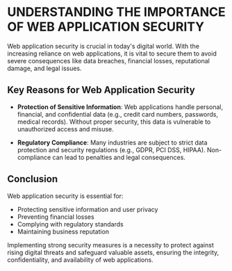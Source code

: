 # UNDERSTANDING THE IMPORTANCE OF WEB APPLICATION SECURITY

Web application security is crucial in today's digital world. With the increasing reliance on web applications, it is vital to secure them to avoid severe consequences like data breaches, financial losses, reputational damage, and legal issues.

## Key Reasons for Web Application Security

- **Protection of Sensitive Information**: Web applications handle personal, financial, and confidential data (e.g., credit card numbers, passwords, medical records). Without proper security, this data is vulnerable to unauthorized access and misuse.

- **Regulatory Compliance**: Many industries are subject to strict data protection and security regulations (e.g., GDPR, PCI DSS, HIPAA). Non-compliance can lead to penalties and legal consequences.

## Conclusion

Web application security is essential for:
- Protecting sensitive information and user privacy
- Preventing financial losses
- Complying with regulatory standards
- Maintaining business reputation

Implementing strong security measures is a necessity to protect against rising digital threats and safeguard valuable assets, ensuring the integrity, confidentiality, and availability of web applications.
